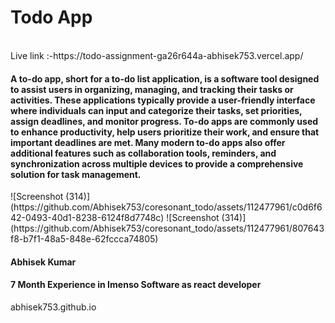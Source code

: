 <h1>Todo App</h1>
<Br/>
Live link :-https://todo-assignment-ga26r644a-abhisek753.vercel.app/
<h4>
A to-do app, short for a to-do list application, is a software tool designed to assist users in organizing, managing, and tracking their tasks or activities. These applications typically provide a user-friendly interface where individuals can input and categorize their tasks, set priorities, assign deadlines, and monitor progress. To-do apps are commonly used to enhance productivity, help users prioritize their work, and ensure that important deadlines are met. Many modern to-do apps also offer additional features such as collaboration tools, reminders, and synchronization across multiple devices to provide a comprehensive solution for task management.</h4>
![Screenshot (314)](https://github.com/Abhisek753/coresonant_todo/assets/112477961/c0d6f642-0493-40d1-8238-6124f8d7748c)
![Screenshot (314)](https://github.com/Abhisek753/coresonant_todo/assets/112477961/807643f8-b7f1-48a5-848e-62fccca74805)
<h4>Abhisek Kumar</h2>
<h4>7 Month Experience in Imenso Software as react developer</h2>
<a>abhisek753.github.io</a>
